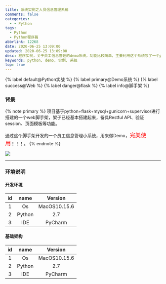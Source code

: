 ```yaml
---
title: 系统实例之人员信息管理系统
comments: false
categories:
  - - Python
tags:
  - Python
  - Python程序篇
abbrlink: 12268
date: 2020-06-25 13:09:00
updated: 2020-06-25 13:09:00
desc: 程序实例，关于员工信息管理的demo系统，功能比较简单，主要利用这个系统写了一个python web脚手架（基于flask）
keywords: python, demo, 实例, 系统
top: true
---
```


{% label default@Python实战 %} {% label primary@Demo系统 %} {% label success@Web %} {% label danger@flask %} {% label info@脚手架 %}

### 背景
{% note primary %}
项目基于python+flask+mysql+gunicorn+supervisor进行搭建的一个web脚手架，架子已经基本搭建起来，备具Restful API、验证session、页面模板等功能。

通过这个脚手架开发的一个员工信息管理小系统，用来做Demo，<font color='red' size=4.5>完美使用</font>！！！。
{% endnote %}

![](/images/article_python_system.jpg)

<!--more-->
<hr />

### 环境说明

#### 开发环境

| id  |  name  |   Version    |
|:---:|:------:|:------------:|
|  1  |   Os   | MacOS10.15.6 |
|  2  | Python |     2.7      |
|  3  |  IDE   |   PyCharm    |


#### 基础架构

| id  |  name  |   Version    |
|:---:|:------:|:------------:|
|  1  |   Os   | MacOS10.15.6 |
|  2  | Python |     2.7      |
|  3  |  IDE   |   PyCharm    |
